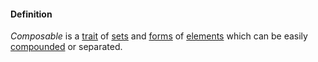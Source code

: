 #### Definition

*Composable* is a [trait](https://github.com/gcassel/Modular-Organization-Terminology/blob/master/trait.md) of [sets](https://github.com/gcassel/Modular-Organization-Terminology/blob/master/set.md) and [forms](https://github.com/gcassel/Modular-Organization-Terminology/blob/master/form.md) of [elements](https://github.com/gcassel/Modular-Organization-Terminology/blob/master/element.md) which can be easily [compounded](https://github.com/gcassel/Modular-Organization-Terminology/blob/master/compound.md) or separated.
